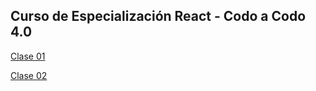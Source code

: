 ## Curso de Especialización React - Codo a Codo 4.0 

[Clase 01](https://romanrios.github.io/cac-react/clase_01/)

[Clase 02](https://romanrios.github.io/cac-react/clase_02/)
